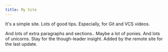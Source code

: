 ```yaml
---
title: My Site
---
```


It's a simple site.
Lots of good tips.
Especially, for Git and VCS videos.

And lots of extra paragraphs and sections..
Maybe a lot of ponies.
And lots of unicorns.
Stay for the though-leader insight.
Added by the remote site for the last update.
